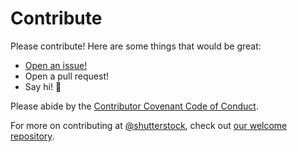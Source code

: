 # Contribute

Please contribute! Here are some things that would be great:
- [Open an issue!](https://github.com/shutterstock/Tree-SEMETrie/issues/new)
- Open a pull request!
- Say hi! :wave:

Please abide by the [Contributor Covenant Code of Conduct](CODE_OF_CONDUCT.md).

For more on contributing at [@shutterstock](https://github.com/shutterstock), check out [our welcome repository](https://github.com/shutterstock/welcome).
